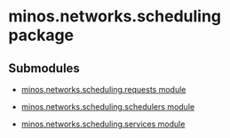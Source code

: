 # minos.networks.scheduling package

## Submodules


* [minos.networks.scheduling.requests module](minos.networks.scheduling.requests.md)


* [minos.networks.scheduling.schedulers module](minos.networks.scheduling.schedulers.md)


* [minos.networks.scheduling.services module](minos.networks.scheduling.services.md)
